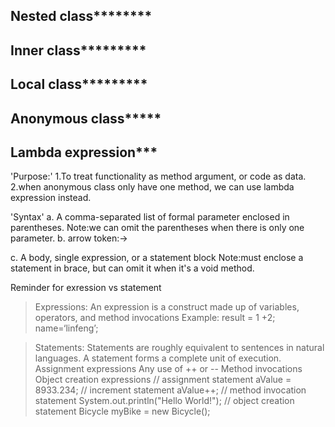 ## **************************Nested class**********************************

## **************************Inner class***********************************

## **************************Local class***********************************

## **************************Anonymous class*******************************

## **************************Lambda expression*****************************
'Purpose:'
1.To treat functionality as method argument, or code as data.
2.when anonymous class only have one method, we can use lambda expression instead.

'Syntax'
a. A comma-separated list of formal parameter enclosed in parentheses.
    Note:we can omit the parentheses when there is only one parameter.
b. arrow token:->

c. A body, single expression, or a statement block
    Note:must enclose a statement in brace, but can omit it when it's a void method.

Reminder for exression vs statement
>Expressions:
An expression is a construct made up of variables, operators, and method invocations
Example: result = 1 +2; name=‘linfeng’;

>Statements:
Statements are roughly equivalent to sentences in natural languages. A statement forms a complete unit of execution. 
Assignment expressions
Any use of ++ or --
Method invocations
Object creation expressions
// assignment statement
aValue = 8933.234;
// increment statement
aValue++;
// method invocation statement
System.out.println("Hello World!");
// object creation statement
Bicycle myBike = new Bicycle();
